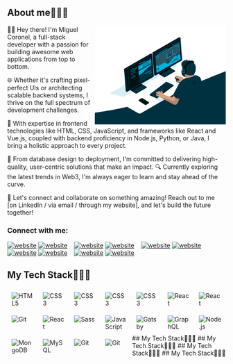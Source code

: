 
## About me👨🏻‍💻
<div width="50">
  <img align="right" height="80%" src="https://github.com/SeniorDeveloper47/SeniorDeveloper47/blob/main/code.gif" href="https://github.com/SeniorDeveloper47" alt="Hello Coders" width="60%"/>
  <div padding-top="60px">
      👨‍💻 Hey there! I'm Miguel Coronel, a full-stack developer with a passion for building awesome web applications from top to bottom.

🌐 Whether it's crafting pixel-perfect UIs or architecting scalable backend systems, I thrive on the full spectrum of development challenges.

💼 With expertise in frontend technologies like HTML, CSS, JavaScript, and frameworks like React and Vue.js, coupled with backend proficiency in Node.js, Python, or Java, I bring a holistic approach to every project.

🚀 From database design to deployment, I'm committed to delivering high-quality, user-centric solutions that make an impact.
🔍 Currently exploring the latest trends in Web3, I'm always eager to learn and stay ahead of the curve.

💬 Let's connect and collaborate on something amazing! Reach out to me [on LinkedIn / via email / through my website], and let's build the future together!
  </div>

</div>

### Connect with me:

[![website](./img/globe-light.svg)](https://codestackr.com#gh-light-mode-only)
[![website](./img/globe-dark.svg)](https://codestackr.com#gh-dark-mode-only)
&nbsp;&nbsp;
[![website](./img/youtube-light.svg)](https://youtube.com/codestackr#gh-light-mode-only)
[![website](./img/youtube-dark.svg)](https://youtube.com/codestackr#gh-dark-mode-only)
&nbsp;&nbsp;
[![website](./img/twitter-light.svg)](https://twitter.com/codestackr#gh-light-mode-only)
[![website](./img/twitter-dark.svg)](https://twitter.com/codestackr#gh-dark-mode-only)
&nbsp;&nbsp;
[![website](./img/linkedin-light.svg)](https://linkedin.com/in/codeSTACKr#gh-light-mode-only)
[![website](./img/linkedin-dark.svg)](https://linkedin.com/in/codeSTACKr#gh-dark-mode-only)
&nbsp;&nbsp;
[![website](./img/instagram-light.svg)](https://instagram.com/codeSTACKr#gh-light-mode-only)
[![website](./img/instagram-dark.svg)](https://instagram.com/codeSTACKr#gh-dark-mode-only)

## My Tech Stack👨🏻‍💻

<img align="left" alt="HTML5" width="52px" src="https://cdn.jsdelivr.net/gh/devicons/devicon/icons/html5/html5-original.svg" style="padding:10px;" />
<img align="left" alt="CSS3" width="52px" src="https://cdn.jsdelivr.net/gh/devicons/devicon/icons/css3/css3-original.svg" style="padding:10px;" />
<img align="left" alt="CSS3" width="52px" src="https://icongr.am/devicon/jquery-original.svg?size=128&color=currentColor" style="padding:10px;" />
<img align="left" alt="CSS3" width="52px" src="https://icongr.am/devicon/phpstorm-original.svg?size=128&color=currentColor" style="padding:10px;" />
<img align="left" alt="CSS3" width="52px" src="https://cdn.jsdelivr.net/gh/devicons/devicon/icons/laravel/laravel-original.svg" style="padding:10px;" />
<img align="left" alt="React" width="52px" src="https://cdn.jsdelivr.net/gh/devicons/devicon/icons/react/react-original.svg" style="padding:10px;" />
<img align="left" alt="React" width="52px" src="https://cdn.jsdelivr.net/gh/devicons/devicon/icons/angular/angular-original.svg" style="padding:10px;" />
<img align="left" alt="Git" width="52px" src="https://icongr.am/devicon/typescript-original.svg?size=128&color=currentColor" style="padding:10px;" />
<img align="left" alt="React" width="52px" src="https://icongr.am/devicon/vuejs-original.svg?size=128&color=currentColor" style="padding:10px;" />
<img align="left" alt="Sass" width="52px" src="https://cdn.jsdelivr.net/gh/devicons/devicon/icons/sass/sass-original.svg" style="padding:10px;" />
<img align="left" alt="JavaScript" width="52px" src="https://cdn.jsdelivr.net/gh/devicons/devicon/icons/javascript/javascript-original.svg" style="padding:10px;" />
<img align="left" alt="Gatsby" width="52px" src="https://cdn.jsdelivr.net/gh/devicons/devicon/icons/gatsby/gatsby-original.svg" style="padding:10px;" />
<img align="left" alt="GraphQL" width="52px" src="https://cdn.jsdelivr.net/gh/devicons/devicon/icons/graphql/graphql-plain.svg" style="padding:10px;" />
<img align="left" alt="Node.js" width="52px" src="https://cdn.jsdelivr.net/gh/devicons/devicon/icons/nodejs/nodejs-original.svg" style="padding:10px;" />
<img align="left" alt="MongoDB" width="52px" src="https://cdn.jsdelivr.net/gh/devicons/devicon/icons/mongodb/mongodb-original.svg" style="padding:10px;" />
<img align="left" alt="MySQL" width="52px" src="https://cdn.jsdelivr.net/gh/devicons/devicon/icons/mysql/mysql-original.svg" style="padding:10px;" />
<img align="left" alt="Git" width="52px" src="https://cdn.jsdelivr.net/gh/devicons/devicon/icons/git/git-original.svg" style="padding:10px;" />
<img align="left" alt="Git" width="52px" src="https://icongr.am/devicon/amazonwebservices-original.svg?size=128&color=currentColor" style="padding:10px;" />
<br />
<br />
## My Tech Stack👨🏻‍💻
## My Tech Stack👨🏻‍💻
## My Tech Stack👨🏻‍💻
## My Tech Stack👨🏻‍💻



